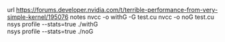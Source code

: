 url
https://forums.developer.nvidia.com/t/terrible-performance-from-very-simple-kernel/195076
notes
nvcc -o withG -G test.cu
nvcc -o noG test.cu
nsys profile --stats=true ./withG  
nsys profile --stats=true ./noG
